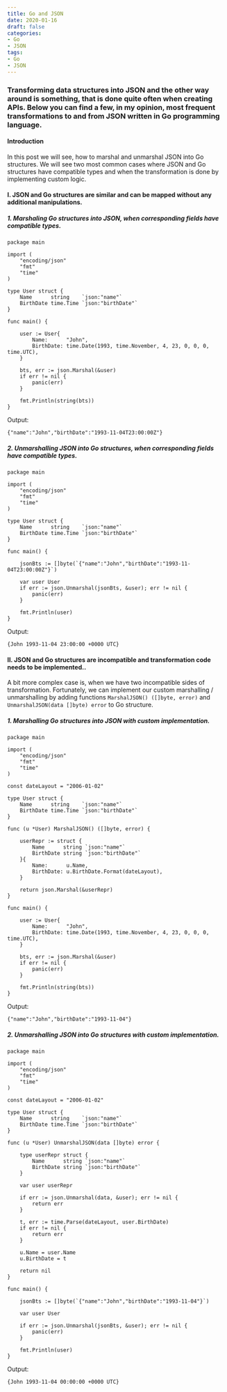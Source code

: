 ```yaml
---
title: Go and JSON   
date: 2020-01-16
draft: false
categories:
- Go
- JSON
tags:
- Go
- JSON
---
```



### Transforming data structures into JSON and the other way around is something, that is done quite often when creating APIs. Below you can find a few, in my opinion, most frequent transformations to and from JSON written in Go programming language.

#### Introduction

In this post we will see, how to marshal and unmarshal JSON into Go structures. We will see two most common cases where JSON and Go structures have compatible types and when the transformation is done by implementing custom logic.

#### I. JSON and Go structures are similar and can be mapped without any additional manipulations.

##### 1. Marshaling Go structures into JSON, when corresponding fields have compatible types.


```
package main

import (
	"encoding/json"
	"fmt"
	"time"
)

type User struct {
	Name      string    `json:"name"`
	BirthDate time.Time `json:"birthDate"`
}

func main() {

	user := User{
		Name:      "John",
		BirthDate: time.Date(1993, time.November, 4, 23, 0, 0, 0, time.UTC),
	}

	bts, err := json.Marshal(&user)
	if err != nil {
		panic(err)
	}

	fmt.Println(string(bts))
}
```

Output:
```
{"name":"John","birthDate":"1993-11-04T23:00:00Z"}
```


##### 2. Unmarshalling JSON into Go structures, when corresponding fields have compatible types.

```
package main

import (
	"encoding/json"
	"fmt"
	"time"
)

type User struct {
	Name      string    `json:"name"`
	BirthDate time.Time `json:"birthDate"`
}

func main() {

	jsonBts := []byte(`{"name":"John","birthDate":"1993-11-04T23:00:00Z"}`)

	var user User
	if err := json.Unmarshal(jsonBts, &user); err != nil {
		panic(err)
	}

	fmt.Println(user)
}
```

Output: 
```
{John 1993-11-04 23:00:00 +0000 UTC}
```

#### II. JSON and Go structures are incompatible and transformation code needs to be implemented..

A bit more complex case is, when we have two incompatible sides of transformation. Fortunately, we can implement our custom marshalling / unmarshalling by adding functions `MarshalJSON() ([]byte, error)` and `UnmarshalJSON(data []byte) error` to Go structure.


##### 1. Marshalling Go structures into JSON with custom implementation.

```
package main

import (
	"encoding/json"
	"fmt"
	"time"
)

const dateLayout = "2006-01-02"

type User struct {
	Name      string    `json:"name"`
	BirthDate time.Time `json:"birthDate"`
}

func (u *User) MarshalJSON() ([]byte, error) {

	userRepr := struct {
		Name      string `json:"name"`
		BirthDate string `json:"birthDate"`
	}{
		Name:      u.Name,
		BirthDate: u.BirthDate.Format(dateLayout),
	}

	return json.Marshal(&userRepr)
}

func main() {

	user := User{
		Name:      "John",
		BirthDate: time.Date(1993, time.November, 4, 23, 0, 0, 0, time.UTC),
	}

	bts, err := json.Marshal(&user)
	if err != nil {
		panic(err)
	}

	fmt.Println(string(bts))
}
```

Output:
```
{"name":"John","birthDate":"1993-11-04"}
```



##### 2. Unmarshalling JSON into Go structures with custom implementation.

```
package main

import (
	"encoding/json"
	"fmt"
	"time"
)

const dateLayout = "2006-01-02"

type User struct {
	Name      string    `json:"name"`
	BirthDate time.Time `json:"birthDate"`
}

func (u *User) UnmarshalJSON(data []byte) error {

	type userRepr struct {
		Name      string `json:"name"`
		BirthDate string `json:"birthDate"`
	}

	var user userRepr

	if err := json.Unmarshal(data, &user); err != nil {
		return err
	}

	t, err := time.Parse(dateLayout, user.BirthDate)
	if err != nil {
		return err
	}

	u.Name = user.Name
	u.BirthDate = t

	return nil
}

func main() {

	jsonBts := []byte(`{"name":"John","birthDate":"1993-11-04"}`)

	var user User

	if err := json.Unmarshal(jsonBts, &user); err != nil {
		panic(err)
	}

	fmt.Println(user)
}
```

Output:
```
{John 1993-11-04 00:00:00 +0000 UTC}
```